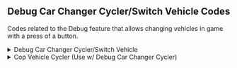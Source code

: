 ## Debug Car Changer Cycler/Switch Vehicle Codes

Codes related to the Debug feature that allows changing vehicles in game with a press of a button.

<details>
<summary>Debug Car Changer Cycler/Switch Vehicle</summary>

Press Classic Controller ZL/ZR buttons to switch vehicle live, modified debug car changer that is nativally in the game. ZL cycles to the previous vehicle, ZR cycles to the next vehicle. The code below ("Cop Vehicle Cycler") allows you to cycle thru 
all cop vehicles. You can customize the vehicle list to any vehicle you want, all you need to do is change the vehicle hashes to the ones you want (First hash is "BB9B2938", last one is "7D8802A6"). To get a hash, use NFS Hasher v2.0 by nfsu360 and
input the vehicle string name and copy the value from "VLT Memory" to the code.

```powerpc
043CDA84 60000000
C23CDA60 00000010
48000009 00000000
7CE802A6 38000000
3DC08064 88C70000
818E2A18 718B0084
41820048 89070001
2C080000 4082003C
38000001 2C0600E7
4182002C 2C060028
41820024 718B0080
4182000C 38C6FFFF
48000018 718B0004
41820010 38C60001
48000008 38C00000
39000001 40820008
39000000 99070001
98C70000 00000000
C224A0FC 00000003
2C030000 40820008
4E800020 80030000
60000000 00000000
```
</details>

<details>
<summary>Cop Vehicle Cycler (Use w/ Debug Car Changer Cycler)</summary>

This code only works with the code above ("Debug Car Changer Cycler/Switch Vehicle"). It allows you to cycle thru all cop vehicles. You can customize the vehicle list to any vehicle you want, all you need to do is change the vehicle hashes to the 
ones you want (First hash is "BB9B2938", last one is "7D8802A6"). To get a hash, use NFS Hasher v2.0 by nfsu360 and input the vehicle string name and copy the value from "VLT Memory" to the code. Extreme fun code, can add more vehicles to the
list but the code would be too big. Unfortunately, because of how I coded the "Controllable Police Helicopter", you cannot control it when changing to it or can control it but it's all messed up and can't go thru walls. I noticed this too late and it's
extra long work to get it all fixed (would have to do lots of modifications on the Helicopter code), so I'll leave it like this for now, maybe another time. Sorry! You can still fly it if you select the helicopter and go to world then changing vehicles.
Don't worry though, you don't need to use the helicopter code if you don't want, plus, I added a failsafe to avoid crashing if the code is not enabled.
Hold Classic Controller D-Pad Up and while still holding, press ZR to cycle to the previous vehicle, ZR to cycle to the next vehicle. 
If you want to change the controller or button, read the "Button Activator.md" file (LINK)

```powerpc
043CDCE8 7FA4EB78
04342E68 38600001
28642A1A FFFE0001
C2342E68 00000005
38600001 3D808000
890C1840 2C08001C
40820010 3D808000
986C1880 38600000
60000000 00000000
C23CDCE8 0000000F
48000025 BB9B2938
A3A1D182 B7DDD68A
38B38226 3592DDB1
6F872A59 5E5C4A90
06465EB2 7D8802A6
3D608000 3D408064
A14A2A1A 890B1840
714A0080 4082000C
39080004 48000008
3908FFFC 2C08FFFF
41810008 3900001C
2C080020 41800008
39000000 990B1840
7D8C4214 808C0000
60000000 00000000
E0000000 00000000
```
</details>